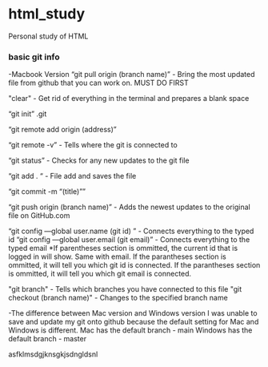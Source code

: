 # html_study
Personal study of HTML
### basic git info
-Macbook Version 
“git pull origin (branch name)” - Bring the most updated file from github that you can work on. MUST DO FIRST

"clear" - Get rid of everything in the terminal and prepares a blank space

“git init”     .git

“git remote add origin (address)” 

“git remote -v”  - Tells where the git is connected to 

“git status” - Checks for any new updates to the git file

“git add . “ - File add and saves the file

“git commit -m “(title)”” 

“git push origin (branch name)” - Adds the newest updates to the original file on GitHub.com

“git config —global user.name (git id) ” - Connects everything to the typed id
“git config —global user.email (git email)” - Connects everything to the typed email
*If parentheses section is ommitted, the current id that is logged in will show. Same with email.
    If the parantheses section is ommitted, it will tell you which git id is connected.
    If the parantheses section is ommitted, it will tell you which git email is connected.

"git branch" - Tells which branches you have connected to this file
"git checkout (branch name)" - Changes to the specified branch name

-The difference between Mac version and Windows version
I was unable to save and update my git onto github because the default setting for Mac and Windows is different. 
Mac has the default branch - main
Windows has the default branch - master




asfklmsdgjknsgkjsdngldsnl